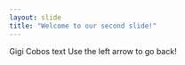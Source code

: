 ```yaml
---
layout: slide
title: "Welcome to our second slide!"
---
```

Gigi Cobos text
Use the left arrow to go back!
